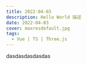 ```yaml
---
title: 2022-04-03
description: Hello World 描述
date: 2022-04-03
cover: maxresdefault.jpg
tags:
  - Vue | TS | Three.js
---
```


dasdasdasdasdas
